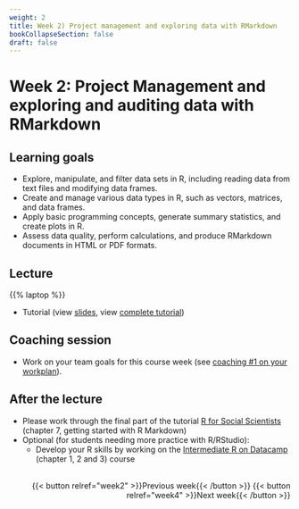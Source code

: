```yaml
---
weight: 2
title: Week 2) Project management and exploring data with RMarkdown
bookCollapseSection: false
draft: false
---
```


# Week 2: Project Management and exploring and auditing data with RMarkdown

## Learning goals

- Explore, manipulate, and filter data sets in R, including reading data from text files and modifying data frames.
- Create and manage various data types in R, such as vectors, matrices, and data frames.
- Apply basic programming concepts, generate summary statistics, and create plots in R.
- Assess data quality, perform calculations, and produce RMarkdown documents in HTML or PDF formats.


## Lecture

{{% laptop %}}

- Tutorial (view [slides](tutorial/tutorial.html), view [complete tutorial](tutorial/intro-to-r.html))


## Coaching session
- Work on your team goals for this course week (see [coaching #1 on your workplan](/docs/project/workplan)).

## After the lecture

- Please work through the final part of the tutorial [R for Social Scientists](https://datacarpentry.org/r-socialsci/) (chapter 7, getting started with R Markdown)
- Optional (for students needing more practice with R/RStudio): 
  - Develop your R skills by working on the [Intermediate R on Datacamp](https://www.datacamp.com/courses/intermediate-r) (chapter 1, 2 and 3) course

<!--- Demo clips on efficiency gains <!-- (2-minute clips); or podcasts-->

<!--
{{< hint info >}}
__Update/add repository URLs__

Before the livestream, please submit (add, or update) your team's repository URL on Canvas!

If you have an urgent/important issue you would like to see addressed during the livestream, please contact the instructor and mention your Team Number so your team receives priority during the stream.

{{< /hint >}}

<!--

Meetup
- Introduction to the course *live*
  - Course objectives and practical arrangements
  - Workflow overview
  - Relevance of workflow management
-->
<!--  - Any remaining questions, please post them by DEADLINE on XXXX-->

<!--
- Reading: Web scraping workflow

- Self-study
  - Readings
    - Web scraping article Hannes/Johannes/Abhi/Andrew
    - Ethics in scraping and APIs

  - Video: Assessing research fit of web scraping and APIs [recorded]


- Self study
  - sdasd
    - data enrichment (e.g., ML APIs)
    - data collection and intelligence (e.g., search; chartmetric)
    - market research (e.g., pricewatch)

-->




<!-- Hybrid teams
-->

<!--(Module 1b: Legality and Terms of Use
paper? advice?))-->

<br>

<div style="text-align: right">
{{< button relref="week2" >}}Previous week{{< /button >}}
{{< button relref="week4" >}}Next week{{< /button >}}
</div>

